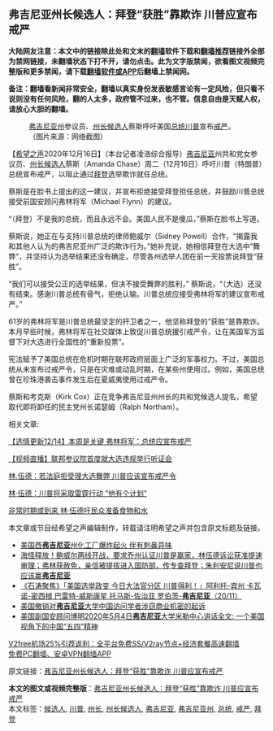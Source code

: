 <h2>弗吉尼亚州长候选人：拜登“获胜”靠欺诈 川普应宣布戒严</h2> <p class="notice"><b>大陆网友注意：本文中的链接除此处和文末的<a href="https://github.com/bannedbook/fanqiang" >翻墙</a>软件下载和<a href="https://github.com/killgcd/justmysocks/blob/master/README.md">翻墙推荐</a>链接外全部为禁网链接，未翻墙状态下打不开，请勿点击。此为文字版禁闻，欲看图文视频完整版和更多禁闻，请下载<a href="https://github.com/bannedbook/fanqiang">翻墙软件或APP</a>后翻墙上禁闻网。</p><p>备注：翻墙看新闻非常安全，翻墙以真实身份发表敏感言论有一定风险，但只看不说则没有任何风险，翻的人太多，政府管不过来，也不管。信息自由是天赋人权，请放心大胆的翻墙。</b></p>  <div class="entry"> <figure><figcaption><a href="https://www.bannedbook.org/bnews/tag/%E5%BC%97%E5%90%89%E5%B0%BC%E4%BA%9A%E5%B7%9E/" class="st_tag internal_tag" rel="tag" title="标签 弗吉尼亚州 下的日志">弗吉尼亚州</a>参议员、<a href="https://www.bannedbook.org/bnews/tag/%E5%B7%9E%E9%95%BF%E5%80%99%E9%80%89%E4%BA%BA/" class="st_tag internal_tag" rel="tag" title="标签 州长候选人 下的日志">州长候选人</a>蔡斯呼吁美国<a href="https://www.bannedbook.org/bnews/tag/%e6%80%bb%e7%bb%9f/" class="st_tag internal_tag" rel="tag" title="标签 总统 下的日志">总统</a><a href="https://www.bannedbook.org/bnews/tag/%e5%b7%9d%e6%99%ae/" class="st_tag internal_tag" rel="tag" title="标签 川普 下的日志">川普</a>宣布<a href="https://www.bannedbook.org/bnews/tag/%E6%88%92%E4%B8%A5/" class="st_tag internal_tag" rel="tag" title="标签 戒严 下的日志">戒严</a>。（图片来源：网络截图）</figcaption></figure> <p>【<span class='wp_keywordlink_affiliate'><a href="https://www.soundofhope.org" title="希望之声" target="_blank">希望之声</a></span>2020年12月16日】（本台记者凌浩综合报导）<a href="https://www.bannedbook.org/bnews/tag/%E5%BC%97%E5%90%89%E5%B0%BC%E4%BA%9A/" class="st_tag internal_tag" rel="tag" title="标签 弗吉尼亚 下的日志">弗吉尼亚</a>州共和党女参议员、<a href="https://www.bannedbook.org/bnews/tag/%E5%B7%9E%E9%95%BF/" class="st_tag internal_tag" rel="tag" title="标签 州长 下的日志">州长</a><a href="https://www.bannedbook.org/bnews/tag/%E5%80%99%E9%80%89%E4%BA%BA/" class="st_tag internal_tag" rel="tag" title="标签 候选人 下的日志">候选人</a>蔡斯（Amanda Chase）周二（12月16日）呼吁川普（特朗普）总统宣布戒严，以阻止通过<a href="https://www.bannedbook.org/bnews/tag/%e6%8b%9c%e7%99%bb/" class="st_tag internal_tag" rel="tag" title="标签 拜登 下的日志">拜登</a>选举欺诈就任总统。</p> <p>蔡斯是在脸书上提出的这一建议，并宣布拒绝接受拜登担任总统，并鼓励川普总统接受前国安顾问弗林将军（Michael Flynn）的建议。</p> <p>“（拜登）不是我的总统，而且永远不会。美国人民不是傻瓜，”蔡斯在脸书上写道。</p> <p>蔡斯说，她正在与支持川普总统的律师鲍威尔（Sidney Powell）合作，“揭露我和其他人认为的弗吉尼亚州广泛的欺诈行为。”她补充说，她相信拜登在大选中“舞弊”，并坚持认为选举结果还没有确定，尽管各州选举人团在前一天投票说拜登“获胜”。</p> <p>“我们可以接受公正的选举结果，但决不接受舞弊的胜利，” 蔡斯说，“（大选）还没有结束。感谢川普总统有骨气，拒绝认输。川普总统应接受弗林将军的建议宣布戒严。”</p>  <p>61岁的弗林将军是川普总统最坚定的扞卫者之一，他坚称拜登的“获胜”是靠欺诈。本月早些时候，弗林将军在社交媒体上敦促川普总统援引戒严令，让在美国军方监督下对大选进行全国性的“重新投票”。</p> <p>宪法赋予了美国总统在危机时期在联邦政府层面上广泛的军事权力。不过，美国总统从未宣布过戒严令，只是在灾难或动乱时期，在某些州使用过。例如，美国总统曾在珍珠港袭击事件发生后在夏威夷使用过戒严令。</p> <p>蔡斯和考克斯（Kirk Cox）正在竞争弗吉尼亚州州长的共和党候选人提名，希望取代即将卸任的民主党州长诺瑟姆（Ralph Northam）。</p> <p>相关文章:</p> <p><a href="https://www.soundofhope.org/post/453493">【选情更新12/14】本周是关键 弗林将军：总统应宣布戒严</a></p>  <p><a href="https://www.soundofhope.org/post/454207">【视频直播】联邦参议院首度就大选违规举行听证会</a></p> <p><a href="https://www.soundofhope.org/post/453109">林.伍德：若法庭拒受理大选舞弊 川普应该宣布戒严令</a></p> <p><a href="https://www.soundofhope.org/post/453976">林·伍德：川普将采取雷霆行动 “他有个计划”</a></p> <p><a href="https://www.soundofhope.org/post/453589">非常时期或到来 林·伍德吁民众准备食物和水</a></p> <p>本文章或节目经希望之声编辑制作，转载请注明希望之声并包含原文标题及链接。</p>  <ul class='op-related-articles' title='相关阅读'> <li><a href='https://www.bannedbook.org/bnews/baitai/20201209/1444746.html' target='_blank'>美国西<b>弗吉尼亚</b>州化工厂爆炸起火 伴有刺鼻异味</a></li> <li><a href='https://www.bannedbook.org/bnews/bannedvideo/20201126/1437608.html' target='_blank'>海怪释放！鲍威尔两线开战，要求乔州认证川普是赢家，林伍德诉讼获准提速审理；弗林获赦免，亲信被提拔进入国防部，传专查拜登；朱利安尼说川普也应该赢<b>弗吉尼亚</b></a></li> <li><a href='https://www.bannedbook.org/bnews/bannedvideo/20201121/1434695.html' target='_blank'>《石涛聚焦》「美国选举政变 今日大法官分区 川普得利！」阿利托-宾州 卡瓦诺-密西根 巴雷特-威斯康星 托马斯-佐治亚 罗伯茨-<b>弗吉尼亚</b>（20/11）</a></li> <li><a href='https://www.bannedbook.org/bnews/worldnews/usa/20200924/1402456.html' target='_blank'>美国撤销对<b>弗吉尼亚</b>大学中国访问学者涉窃商业机密的起诉</a></li> <li><a href='https://www.bannedbook.org/bnews/headline/20200509/1324873.html' target='_blank'>美国副国安顾问博明2020年5月4日<b>弗吉尼亚</b>大学米勒中心讲话全文: 一个美国视角下的中国“五四”精神</a></li> </ul> <p class="texttj"> <a href="https://www.bannedbook.org/forum23/topic22702.html" target="_blank">V2free机场25%引荐返利：全平台免费SS/V2ray节点+经济套餐高速翻墙</a><br/> <a href="https://github.com/bannedbook/fanqiang/wiki/%E7%A6%81%E9%97%BB%E7%BD%91%E5%AE%89%E5%8D%93%E7%BF%BB%E5%A2%99%E6%96%B0%E9%97%BBAPP" target="_blank">免费PC翻墙、安卓VPN翻墙APP</a></p><p>原文链接：<a class="src_link"  href="https://www.soundofhope.org/post/454237" target="_blank">弗吉尼亚州长候选人：拜登“获胜”靠欺诈 川普应宣布戒严</a></p><a name='sharetosocial'></a>       <div><b>本文的图文或视频完整版</b>：<a href='https://www.bannedbook.org/bnews/comments/20201216/1449248.html'>弗吉尼亚州长候选人：拜登“获胜”靠欺诈 川普应宣布戒严</a></div>  </div><!--END ENTRY--> <div class="postfooter"> <div>本文标签：<a href="https://www.bannedbook.org/bnews/tag/%E5%80%99%E9%80%89%E4%BA%BA/" rel="tag">候选人</a>, <a href="https://www.bannedbook.org/bnews/tag/%e5%b7%9d%e6%99%ae/" rel="tag">川普</a>, <a href="https://www.bannedbook.org/bnews/tag/%E5%B7%9E%E9%95%BF/" rel="tag">州长</a>, <a href="https://www.bannedbook.org/bnews/tag/%E5%B7%9E%E9%95%BF%E5%80%99%E9%80%89%E4%BA%BA/" rel="tag">州长候选人</a>, <a href="https://www.bannedbook.org/bnews/tag/%E5%BC%97%E5%90%89%E5%B0%BC%E4%BA%9A/" rel="tag">弗吉尼亚</a>, <a href="https://www.bannedbook.org/bnews/tag/%E5%BC%97%E5%90%89%E5%B0%BC%E4%BA%9A%E5%B7%9E/" rel="tag">弗吉尼亚州</a>, <a href="https://www.bannedbook.org/bnews/tag/%e6%80%bb%e7%bb%9f/" rel="tag">总统</a>, <a href="https://www.bannedbook.org/bnews/tag/%E6%88%92%E4%B8%A5/" rel="tag">戒严</a>, <a href="https://www.bannedbook.org/bnews/tag/%e6%8b%9c%e7%99%bb/" rel="tag">拜登</a></div>  </div><!--END POSTFOOTER--> 